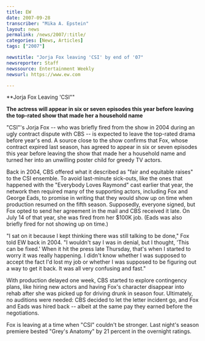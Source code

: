 ```yaml
---
title: EW
date: 2007-09-28
transcriber: "Mika A. Epstein"
layout: news
permalink: /news/2007/:title/
categories: [News, Articles]
tags: ["2007"]

newstitle: "Jorja Fox leaving 'CSI' by end of '07"
newsreporter: Staff
newssource: Entertainment Weekly
newsurl: https://www.ew.com

---
```


**Jorja Fox Leaving 'CSI""

**The actress will appear in six or seven episodes this year before leaving the top-rated show that made her a household name**

"CSI"'s Jorja Fox -- who was briefly fired from the show in 2004 during an ugly contract dispute with CBS -- is expected to leave the top-rated drama before year's end. A source close to the show confirms that Fox, whose contract expired last season, has agreed to appear in six or seven episodes this year before leaving the show that made her a household name and turned her into an unwilling poster child for greedy TV actors.

Back in 2004, CBS offered what it described as "fair and equitable raises" to the CSI ensemble. To avoid last-minute sick-outs, like the ones that happened with the "Everybody Loves Raymond" cast earlier that year, the network then required many of the supporting actors, including Fox and George Eads, to promise in writing that they would show up on time when production resumed on the fifth season. Supposedly, everyone signed, but Fox opted to send her agreement in the mail and CBS received it late. On July 14 of that year, she was fired from her $100K job. (Eads was also briefly fired for not showing up on time.)

"I sat on it because I kept thinking there was still talking to be done," Fox told EW back in 2004. "I wouldn't say I was in denial, but I thought, 'This can be fixed.' When it hit the press late Thursday, that's when I started to worry it was really happening. I didn't know whether I was supposed to accept the fact I'd lost my job or whether I was supposed to be figuring out a way to get it back. It was all very confusing and fast."

With production delayed one week, CBS started to explore contingency plans, like hiring new actors and having Fox's character disappear into rehab after she was picked up for driving drunk in season four. Ultimately, no auditions were needed: CBS decided to let the letter incident go, and Fox and Eads was hired back -- albeit at the same pay they earned before the negotiations.

Fox is leaving at a time when "CSI" couldn't be stronger. Last night's season premiere bested "Grey's Anatomy" by 21 percent in the overnight ratings.
